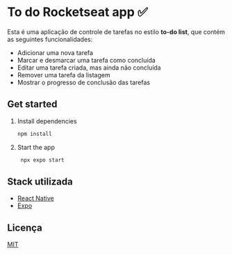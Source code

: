 # To do Rocketseat app ✅

Esta é uma aplicação de controle de tarefas no estilo **to-do list**, que contém as seguintes funcionalidades:

- Adicionar uma nova tarefa
- Marcar e desmarcar uma tarefa como concluída
- Editar uma tarefa criada, mas ainda não concluída
- Remover uma tarefa da listagem
- Mostrar o progresso de conclusão das tarefas

## Get started

1. Install dependencies

   ```bash
   npm install
   ```

2. Start the app

   ```bash
    npx expo start
   ```

## Stack utilizada

- [React Native](https://reactnative.dev/)
- [Expo](https://expo.dev/)

## Licença

[MIT](https://choosealicense.com/licenses/mit/)
